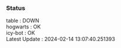 ### Status


table : DOWN  
hogwarts : OK  
icy-bot : OK  
Latest Update : 2024-02-14 13:07:40.251393
